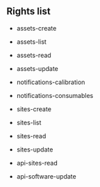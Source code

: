 Rights list
-----------

- assets-create
- assets-list
- assets-read
- assets-update

- notifications-calibration
- notifications-consumables

- sites-create
- sites-list
- sites-read
- sites-update


- api-sites-read
- api-software-update
